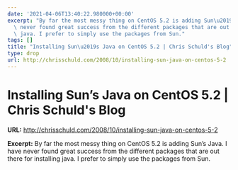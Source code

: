 ```yaml
---
date: '2021-04-06T13:40:22.980000+00:00'
excerpt: "By far the most messy thing on CentOS 5.2 is adding Sun\u2019s Java. I have\
  \ never found great success from the different packages that are out there for installing\
  \ java. I prefer to simply use the packages from Sun."
tags: []
title: "Installing Sun\u2019s Java on CentOS 5.2 | Chris Schuld's Blog"
type: drop
url: http://chrisschuld.com/2008/10/installing-sun-java-on-centos-5-2
---
```


# Installing Sun’s Java on CentOS 5.2 | Chris Schuld's Blog

**URL:** http://chrisschuld.com/2008/10/installing-sun-java-on-centos-5-2

**Excerpt:** By far the most messy thing on CentOS 5.2 is adding Sun’s Java. I have never found great success from the different packages that are out there for installing java. I prefer to simply use the packages from Sun.
